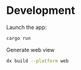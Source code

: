 # Development
Launch the app:

```bash
cargo run
```

Generate web view

```bash
dx build --platform web
```
